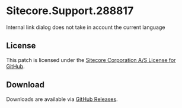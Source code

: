 # Sitecore.Support.288817
Internal link dialog does not take in account the current language

## License  
This patch is licensed under the [Sitecore Corporation A/S License for GitHub](https://github.com/sitecoresupport/Sitecore.Support.288817/blob/master/LICENSE).  

## Download  
Downloads are available via [GitHub Releases](https://github.com/sitecoresupport/Sitecore.Support.288817/releases).  
